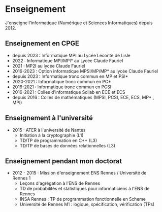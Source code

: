 # Enseignement

J'enseigne l'informatique (Numérique et Sciences Informatiques) depuis 2012.

## Enseignement en CPGE 
- depuis 2023 : Informatique MPI au Lycée Leconte de Lisle
- 2022 : Informatique MPI/MPI* au Lycée Claude Fauriel
- 2021 : MP2I au lycée Claude Fauriel
- 2016-2023 : Option informatique MPSI/MP/MP* au lycée Claude Fauriel
- depuis 2023 : Informatique tronc commun en MP et PSI*
- 2020-2021 : Informatique tronc commun en PC*
- 2016-2021 : Informatique tronc commun en PCSI
- 2016-2021 : Colles d'informatique Scilab en ECE et ECS
- depuis 2016 : Colles de mathématiques (MPSI, PCSI, ECE, ECS, MP* , MPI) 

## Enseignement à l'université
- 2015 : ATER à l'université de Nantes
    * Initiation à la cryptographie (L1)
    * TD/TP de programmation en C++ (L3)
    * TD/TP de bases de données relationnelles (L3)

## Enseignement pendant mon doctorat
- 2012 - 2015 : Mission d'enseignement ENS Rennes / Université de Rennes 1
    * Leçons d'agrégation à l'ENS de Rennes
    * TD de probabilités et statistiques pour informaticiens à l'ENS de Rennes 
    * INSA Rennes : TP de programmation fonctionnelle en Scheme
    * Université de Rennes M1 : logique, spécification, vérification (TPs)
